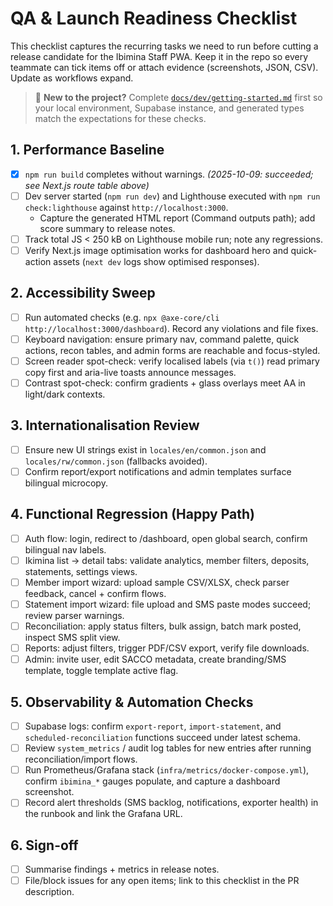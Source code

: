 # QA & Launch Readiness Checklist

This checklist captures the recurring tasks we need to run before cutting a
release candidate for the Ibimina Staff PWA. Keep it in the repo so every
teammate can tick items off or attach evidence (screenshots, JSON, CSV). Update
as workflows expand.

> 🧭 **New to the project?** Complete
> [`docs/dev/getting-started.md`](dev/getting-started.md) first so your local
> environment, Supabase instance, and generated types match the expectations for
> these checks.

## 1. Performance Baseline

- [x] `npm run build` completes without warnings. _(2025-10-09: succeeded; see
      Next.js route table above)_
- [ ] Dev server started (`npm run dev`) and Lighthouse executed with
      `npm run check:lighthouse` against `http://localhost:3000`.
  - Capture the generated HTML report (Command outputs path); add score summary
    to release notes.
- [ ] Track total JS < 250 kB on Lighthouse mobile run; note any regressions.
- [ ] Verify Next.js image optimisation works for dashboard hero and
      quick-action assets (`next dev` logs show optimised responses).

## 2. Accessibility Sweep

- [ ] Run automated checks (e.g.
      `npx @axe-core/cli http://localhost:3000/dashboard`). Record any
      violations and file fixes.
- [ ] Keyboard navigation: ensure primary nav, command palette, quick actions,
      recon tables, and admin forms are reachable and focus-styled.
- [ ] Screen reader spot-check: verify localised labels (via `t()`) read primary
      copy first and aria-live toasts announce messages.
- [ ] Contrast spot-check: confirm gradients + glass overlays meet AA in
      light/dark contexts.

## 3. Internationalisation Review

- [ ] Ensure new UI strings exist in `locales/en/common.json` and
      `locales/rw/common.json` (fallbacks avoided).
- [ ] Confirm report/export notifications and admin templates surface bilingual
      microcopy.

## 4. Functional Regression (Happy Path)

- [ ] Auth flow: login, redirect to /dashboard, open global search, confirm
      bilingual nav labels.
- [ ] Ikimina list → detail tabs: validate analytics, member filters, deposits,
      statements, settings views.
- [ ] Member import wizard: upload sample CSV/XLSX, check parser feedback,
      cancel + confirm flows.
- [ ] Statement import wizard: file upload and SMS paste modes succeed; review
      parser warnings.
- [ ] Reconciliation: apply status filters, bulk assign, batch mark posted,
      inspect SMS split view.
- [ ] Reports: adjust filters, trigger PDF/CSV export, verify file downloads.
- [ ] Admin: invite user, edit SACCO metadata, create branding/SMS template,
      toggle template active flag.

## 5. Observability & Automation Checks

- [ ] Supabase logs: confirm `export-report`, `import-statement`, and
      `scheduled-reconciliation` functions succeed under latest schema.
- [ ] Review `system_metrics` / audit log tables for new entries after running
      reconciliation/import flows.
- [ ] Run Prometheus/Grafana stack (`infra/metrics/docker-compose.yml`), confirm
      `ibimina_*` gauges populate, and capture a dashboard screenshot.
- [ ] Record alert thresholds (SMS backlog, notifications, exporter health) in
      the runbook and link the Grafana URL.

## 6. Sign-off

- [ ] Summarise findings + metrics in release notes.
- [ ] File/block issues for any open items; link to this checklist in the PR
      description.

